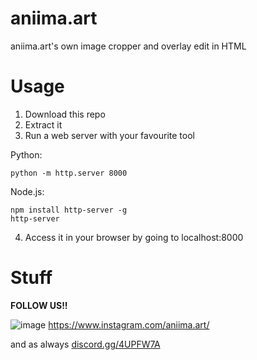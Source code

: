 # aniima.art
aniima.art's own image cropper and overlay edit in HTML

# Usage
1. Download this repo
2. Extract it
3. Run a web server with your favourite tool

Python:
```
python -m http.server 8000
```

Node.js:
```
npm install http-server -g
http-server
```

4. Access it in your browser by going to localhost:8000

# Stuff
**FOLLOW US!!**

![image](https://user-images.githubusercontent.com/51734083/207869867-be03916f-b145-4672-a7b2-c6cc98cb81e9.png)
https://www.instagram.com/aniima.art/


and as always
[discord.gg/4UPFW7A](https://discord.gg/4UPFW7A)

